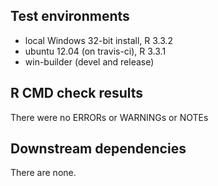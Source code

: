 ## Test environments
* local Windows 32-bit install, R 3.3.2
* ubuntu 12.04 (on travis-ci), R 3.3.1
* win-builder (devel and release)

## R CMD check results
There were no ERRORs or WARNINGs or NOTEs

## Downstream dependencies
There are none.
